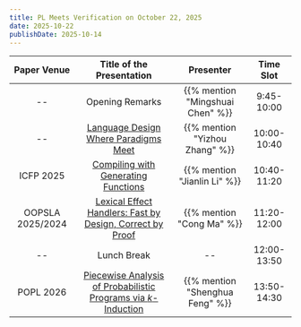 ```yaml
---
title: PL Meets Verification on October 22, 2025
date: 2025-10-22
publishDate: 2025-10-14
---
```



| Paper Venue |                                    Title of the Presentation                                    |            Presenter             |  Time Slot  |
| :---------: | :---------------------------------------------------------------------------------------------: | :------------------------------: | :---------: |
|     --      |                                         Opening Remarks                                         | {{% mention "Mingshuai Chen" %}} | 9:45-10:00  |
|     --      |             [Language Design Where Paradigms Meet](/seminar/25-10-22/yizhouzhang/)              |  {{% mention "Yizhou Zhang" %}}  | 10:00-10:40 |
|  ICFP 2025  |               [Compiling with Generating Functions](/seminar/25-10-22/jianlinli/)               |   {{% mention "Jianlin Li" %}}   | 10:40-11:20 |
| OOPSLA 2025/2024 |     [Lexical Effect Handlers: Fast by Design, Correct by Proof](/seminar/25-10-22/congma/)      |    {{% mention "Cong Ma" %}}     | 11:20-12:00 |
|     --      |                                           Lunch Break                                           |                --                | 12:00-13:50 |
| POPL 2026 | [Piecewise Analysis of Probabilistic Programs via *k*-Induction](/seminar/25-10-22/shenghuafeng/) | {{% mention "Shenghua Feng" %}}  | 13:50-14:30 |

<!--more-->
